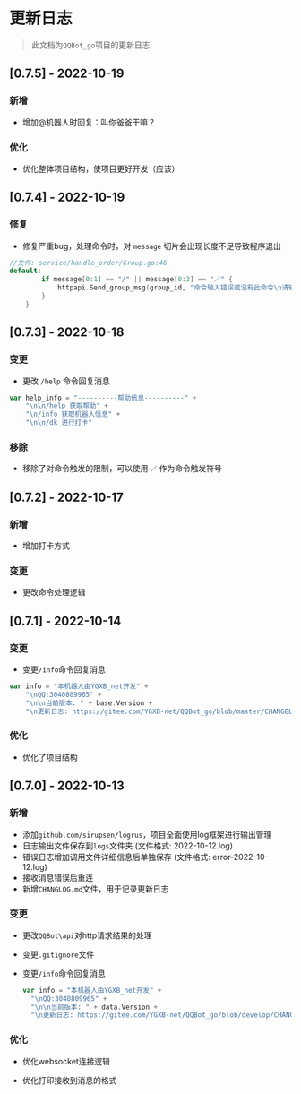 # 更新日志

> 此文档为`QQBot_go`项目的更新日志

## [0.7.5] - 2022-10-19

### 新增

- 增加@机器人时回复：叫你爸爸干嘛？

### 优化

- 优化整体项目结构，使项目更好开发（应该）



## [0.7.4] - 2022-10-19

### 修复

- 修复严重bug，处理命令时，对 `message` 切片会出现长度不足导致程序退出

```go
//文件: service/handle_order/Group.go:46
default:
		if message[0:1] == "/" || message[0:3] == "／" {
			httpapi.Send_group_msg(group_id, "命令输入错误或没有此命令\n请输入 /help 查看帮助")
		}
	}
```



## [0.7.3] - 2022-10-18

### 变更

- 更改 `/help` 命令回复消息

```go
var help_info = "----------帮助信息----------" +
	"\n\n/help 获取帮助" +
	"\n/info 获取机器人信息" +
	"\n\n/dk 进行打卡"
```

### 移除

- 移除了对命令触发的限制，可以使用 `／` 作为命令触发符号



## [0.7.2] - 2022-10-17

### 新增

- 增加打卡方式

### 变更

- 更改命令处理逻辑



## [0.7.1] - 2022-10-14

### 变更

- 变更`/info`命令回复消息

```go
var info = "本机器人由YGXB_net开发" +
	"\nQQ:3040809965" +
	"\n\n当前版本: " + base.Version +
	"\n更新日志: https://gitee.com/YGXB-net/QQBot_go/blob/master/CHANGELOG.md"
```

### 优化

- 优化了项目结构



## [0.7.0] - 2022-10-13

### 新增

- 添加`github.com/sirupsen/logrus`，项目全面使用log框架进行输出管理
- 日志输出文件保存到`logs`文件夹 (文件格式: 2022-10-12.log)
- 错误日志增加调用文件详细信息后单独保存 (文件格式: error-2022-10-12.log)
- 接收消息错误后重连
- 新增`CHANGLOG.md`文件，用于记录更新日志

### 变更

- 更改`QQBot\api`对http请求结果的处理

- 变更`.gitignore`文件

- 变更`/info`命令回复消息

  ```go
  var info = "本机器人由YGXB_net开发" +
  	"\nQQ:3040809965" +
  	"\n\n当前版本: " + data.Version +
  	"\n更新日志: https://gitee.com/YGXB-net/QQBot_go/blob/develop/CHANGELOG.md"
  ```

### 优化

- 优化websocket连接逻辑

- 优化打印接收到消息的格式